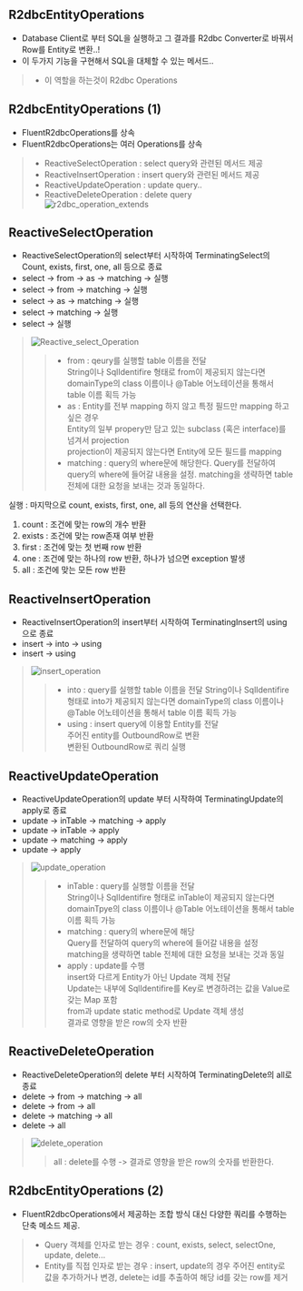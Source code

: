 ## R2dbcEntityOperations
- Database Client로 부터 SQL을 실행하고 그 결과를 R2dbc Converter로 바꿔서 Row를 Entity로 변환..!
- 이 두가지 기능을 구현해서 SQL을 대체할 수 있는 메서드..
> - 이 역할을 하는것이 R2dbc Operations

## R2dbcEntityOperations (1)
- FluentR2dbcOperations를 상속
- FluentR2dbcOperations는 여러 Operations를 상속
> - ReactiveSelectOperation : select query와 관련된 메서드 제공  
> - ReactiveInsertOperation : insert query와 관련된 메서드 제공  
> - ReactiveUpdateOperation : update query..  
> - ReactiveDeleteOperation : delete query  
> ![r2dbc_operation_extends](img/r2dbc_operation_extends.png)    

## ReactiveSelectOperation
- ReactiveSelectOperation의 select부터 시작하여 TerminatingSelect의 Count, exists, first, one, all 등으로 종료
- select -> from -> as -> matching -> 실행
- select -> from -> matching -> 실행
- select -> as -> matching -> 실행
- select -> matching -> 실행
- select -> 실행      
> ![Reactive_select_Operation](img/Reactive_select_Operation.png)    
> > - from : qeury를 실행할 table 이름을 전달  
> > String이나 SqlIdentifire 형태로 from이 제공되지 않는다면 domainType의 class 이름이나 @Table 어노테이션을 통해서 table 이름 획득 가능  
> > - as : Entity를 전부 mapping 하지 않고 특정 필드만 mapping 하고 싶은 경우   
> > Entity의 일부 propery만 담고 있는 subclass (혹은 interface)를 넘겨서 projection  
> > projection이 제공되지 않는다면 Entity에 모든 필드를 mapping
> > - matching : query의 where문에 해당한다.
> > Query를 전달하여 query의 where에 들어갈 내용을 설정.
> > matching을 생략하면 table 전체에 대한 요청을 보내는 것과 동일하다.  
>

실행 : 마지막으로 count, exists, first, one, all 등의 연산을 선택한다.  
1. count : 조건에 맞는 row의 개수 반환 
2. exists : 조건에 맞는 row존재 여부 반환
3. first : 조건에 맞는 첫 번째 row 반환
4. one : 조건에 맞는 하나의 row 반환, 하나가 넘으면 exception 발생
5. all : 조건에 맞는 모든 row 반환

## ReactiveInsertOperation
- ReactiveInsertOperation의 insert부터 시작하여 TerminatingInsert의 using으로 종료
- insert -> into -> using
- insert -> using
> ![insert_operation](img/insert_operation.png)      
> > - into : query를 실행할 table 이름을 전달
> > String이나 SqlIdentifire 형태로 into가 제공되지 않는다면 domainType의 class 이름이나 @Table 어노테이션을 통해서 table 이름 획득 가능  
> > - using : insert query에 이용할 Entity를 전달   
> > 주어진 entity를 OutboundRow로 변환  
> > 변환된 OutboundRow로 쿼리 실행  

## ReactiveUpdateOperation
- ReactiveUpdateOperation의 update 부터 시작하여 TerminatingUpdate의 apply로 종료
- update -> inTable -> matching -> apply
- update -> inTable -> apply
- update -> matching -> apply
- update -> apply  
> ![update_operation](img/update_operation.png)      
> > - inTable : query를 실행할 이름을 전달  
> > String이나 SqlIdentifire 형태로 inTable이 제공되지 않는다면 domainTpye의 class 이름이나 @Table 어노테이션을 통해서 table 이름 획득 가능  
> > - matching : query의 where문에 해당    
> > Query를 전달하여 query의 where에 들어갈 내용을 설정    
> > matching을 생략하면 table 전체에 대한 요청을 보내는 것과 동일     
> > - apply : update를 수행  
> > insert와 다르게 Entity가 아닌 Update 객체 전달   
> > Update는 내부에 SqlIdentifire를 Key로 변경하려는 값을 Value로 갖는 Map 포함  
> > from과 update static method로 Update 객체 생성  
> > 결과로 영향을 받은 row의 숫자 반환  

## ReactiveDeleteOperation  
- ReactiveDeleteOperation의 delete 부터 시작하여 TerminatingDelete의 all로 종료  
- delete -> from -> matching -> all  
- delete -> from -> all  
- delete -> matching -> all  
- delete -> all  
> ![delete_operation](img/delete_operation.png)          
> > all : delete를 수행 -> 결과로 영향을 받은 row의 숫자를 반환한다.


## R2dbcEntityOperations (2)
- FluentR2dbcOperations에서 제공하는 조합 방식 대신 다양한 쿼리를 수행하는 단축 메소드 제공.
> - Query 객체를 인자로 받는 경우 : count, exists, select, selectOne, update, delete...  
> - Entity를 직접 인자로 받는 경우 : insert, update의 경우 주어진 entity로 값을 추가하거나 변경, delete는 id를 추출하여 해당 id를 갖는 row를 제거